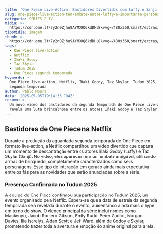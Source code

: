 ```yaml
---
title: 'One Piece Live-Action: Bastidores Divertidos com Luffy e Sanji na Netflix'
slug: one-piece-live-action-tem-embate-entre-luffy-e-importante-personagem-assista
categoria: SÉRIES E TV
midia: >-
  https://cdn.ome.lt/7y2n0Zjhu9AYMXOQ6kdDHL8kvvg=/480x360/smart/extras/conteudos/Captura_de_tela_2025-05-05_154837.png
tipoMidia: imagem
thumb: >-
  https://cdn.ome.lt/7y2n0Zjhu9AYMXOQ6kdDHL8kvvg=/480x360/smart/extras/conteudos/Captura_de_tela_2025-05-05_154837.png
tags:
  - One Piece live-action
  - Netflix
  - Iñaki Godoy
  - Taz Skylar
  - Tudum 2025
  - One Piece segunda temporada
keywords: >-
  One Piece live-action, Netflix, Iñaki Godoy, Taz Skylar, Tudum 2025, One Piece
  segunda temporada
author: Pablo Moura
data: '2025-05-05T19:14:33.704Z'
resumo: >-
  Um novo vídeo dos bastidores da segunda temporada de One Piece live-action
  revela uma luta brincalhona entre os atores Iñaki Godoy e Taz Skylar.
---
```


## Bastidores de One Piece na Netflix

Durante a produção da aguardada segunda temporada de One Piece em formato live-action, a Netflix compartilhou um vídeo divertido que captura um momento de descontração entre os atores Iñaki Godoy (Luffy) e Taz Skylar (Sanji). No vídeo, eles aparecem em um embate amigável, utilizando armas de brinquedo, completamente caracterizados como seus personagens. Esse tipo de interação tem gerado ainda mais expectativa entre os fãs para as novidades que serão anunciadas sobre a série.

### Presença Confirmada no Tudum 2025

A equipe de One Piece confirmou sua participação no Tudum 2025, um evento organizado pela Netflix. Espera-se que a data de estreia da segunda temporada seja revelada durante o evento, aumentando ainda mais o hype em torno do show. O elenco principal da série inclui nomes como Mackenyu, Jacob Romero Gibson, Emily Rudd, Peter Gadiot, Morgan Davies, Ilia Isorelýs, Aidan Scott e Jeff Ward, além de Godoy e Skylar, prometendo trazer toda a aventura e emoção do anime original para a tela.
